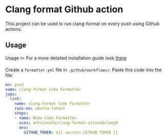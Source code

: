 # Clang format Github action

This project can be used to run clang-format on every push using Github actions.

## Usage

Usage ✏️
For a more detailed installation guide look [there](https://github.com/MarvinJWendt/run-node-formatter/wiki)

Create a `formatter.yml` file in `.github/workflows/`.
Paste this code into the file:

```yml
on: push
name: clang-format Code Formatter
jobs:
  lint:
    name: clang-format Code Formatter
    runs-on: ubuntu-latest
    steps:
    - name: Node Code Formatter
      uses: antoinealb/clang-format-action@clang9
      env:
        GITHUB_TOKEN: ${{ secrets.GITHUB_TOKEN }}
```
